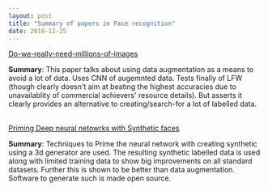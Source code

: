 ```yaml
---
layout: post
title: "Summary of papers in Face recognition"
date: 2018-11-25
---
```


<html>
  <body>
    <p><a href="https://arxiv.org/abs/1603.07057/">Do-we-really-need-millions-of-images</a>
    </p>
    <b>Summary</b>: This paper talks about using data augmentation as a means to avoid a lot of data. Uses CNN of augemnted data. Tests finally of LFW (though clearly doesn't aim at beating the highest accuracies due to unavailablity of commercial achievers' resource details). But asserts it clearly provides an alternative to creating/search-for a lot of labelled data.
    <br>
    <br>
    <p><a href="https://arxiv.org/abs/1811.08565">Priming Deep neural netowrks with Synthetic faces</a>
    </p>
    <b>Summary</b>: Techniques to Prime the neural network with creating synthetic using a 3d generator are used. The resulting synthetic labelled data is used along with limited training data to show big improvements on all standard datasets. Further this is shown to be better than data augmentation. Software to generate such is made open source.
    
  </body>
</html>
      
  
